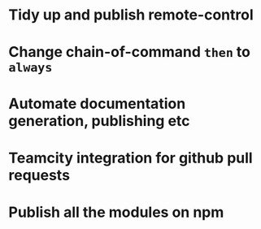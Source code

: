 # Tidy up and publish remote-control
# Change chain-of-command  `then` to `always`
# Automate documentation generation, publishing etc
# Teamcity integration for github pull requests
# Publish all the modules on npm
